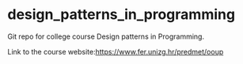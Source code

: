 # design_patterns_in_programming
Git repo for college course Design patterns in Programming.

Link to the course website:https://www.fer.unizg.hr/predmet/ooup
